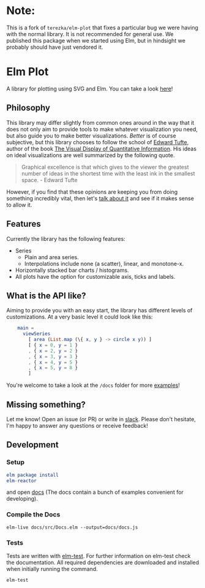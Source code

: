 # Note:

This is a fork of `terezka/elm-plot` that fixes a particular bug we were having with the normal library. 
It is not recommended for general use. We published this package
when we started using Elm, but in hindsight we probably should have just vendored it.

# Elm Plot

A library for plotting using SVG and Elm. You can take a look [here](https://terezka.github.io/elm-plot)!

## Philosophy

This library may differ slightly from common ones around in the way that it does
not only aim to provide tools to make whatever visualization you need, but also
guide you to make better visualizations. _Better_ is of course subjective, but
this library chooses to follow the school of [Edward Tufte](https://en.wikipedia.org/wiki/Edward_Tufte), 
author of the book [The Visual Display of Quantitative Information](https://www.edwardtufte.com/tufte/books_vdqi).
His ideas on ideal visualizations are well summarized by the following quote.

> Graphical excellence is that which gives to the viewer the greatest number of 
ideas in the shortest time with the least ink in the smallest space. - Edward Tufte

However, if you find that these opinions are keeping you from doing something 
incredibly vital, then let's [talk about it](https://elmlang.slack.com/messages/elm-plot) 
and see if it makes sense to allow it.

## Features

Currently the library has the following features:

   - Series
      - Plain and area series.
      - Interpolations include none (a scatter), linear, and monotone-x.
   - Horizontally stacked bar charts / histograms.
   - All plots have the option for customizable axis, ticks and labels.
   
## What is the API like?

Aiming to provide you with an easy start, the library has different levels of customizations.
At a very basic level it could look like this:

```elm
    main =
      viewSeries
        [ area (List.map (\{ x, y } -> circle x y)) ]
        [ { x = 0, y = 1 }
        , { x = 2, y = 2 }
        , { x = 3, y = 3 }
        , { x = 4, y = 5 }
        , { x = 5, y = 8 }
        ]
```

You're welcome to take a look at the `/docs` folder for more [examples](https://github.com/terezka/elm-plot/tree/master/docs/src)!

## Missing something?

Let me know! Open an issue (or PR) or write in [slack](https://elmlang.slack.com/messages/elm-plot). Please don't hesitate, I'm happy to answer any questions or receive feedback!

## Development

### Setup

```elm
elm package install
elm-reactor
```

and open [docs](https://terezka.github.io/elm-plot/) (The docs contain a bunch of examples convenient for developing).

### Compile the Docs

```
elm-live docs/src/Docs.elm --output=docs/docs.js
```

### Tests

Tests are written with [elm-test](https://github.com/elm-community/elm-test).
For further information on elm-test check the documentation.
All required dependencies are downloaded and installed when initially running the command.

```
elm-test
```
